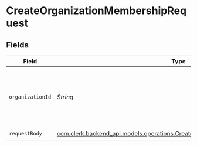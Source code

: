# CreateOrganizationMembershipRequest


## Fields

| Field                                                                                                                                                 | Type                                                                                                                                                  | Required                                                                                                                                              | Description                                                                                                                                           |
| ----------------------------------------------------------------------------------------------------------------------------------------------------- | ----------------------------------------------------------------------------------------------------------------------------------------------------- | ----------------------------------------------------------------------------------------------------------------------------------------------------- | ----------------------------------------------------------------------------------------------------------------------------------------------------- |
| `organizationId`                                                                                                                                      | *String*                                                                                                                                              | :heavy_check_mark:                                                                                                                                    | The ID of the organization where the new membership will be created                                                                                   |
| `requestBody`                                                                                                                                         | [com.clerk.backend_api.models.operations.CreateOrganizationMembershipRequestBody](../../models/operations/CreateOrganizationMembershipRequestBody.md) | :heavy_check_mark:                                                                                                                                    | N/A                                                                                                                                                   |
